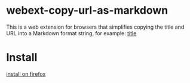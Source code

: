 # webext-copy-url-as-markdown
This is a web extension for browsers that simplifies copying the title and URL into a Markdown format string, for example: [title](url)

# Install
[install on firefox](https://addons.mozilla.org/en/firefox/addon/copy-title-and-url-as-markdown/?utm_content=addons-manager-reviews-link&utm_medium=firefox-browser&utm_source=firefox-browser)